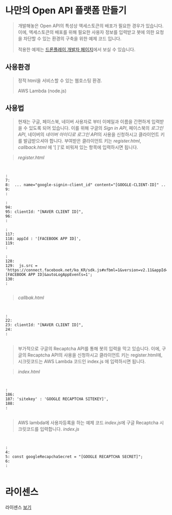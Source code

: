 
나만의 Open API 플랫폼 만들기
=============================


> 개발해놓은 Open API의 특성상 액세스토큰의 배포가 필요한 경우가 있습니다.
> 이에, 엑세스토큰의 배포를 위해 필요한 사용자 정보를 입력받고 봇에 의한 요청을 차단할 수 있는
> 환경의 구축을 위한 예제 코드 입니다.
>
> 적용한 예제는 [드론플레이 개발자 페이지](http://dev.droneplay.io/dev/register/index.html#downlod)에서 보실 수 있습니다.


## 사용환경
> 정적 html을 서비스할 수 있는 웹호스팅 환경.
>
> AWS Lambda (node.js) 

## 사용법
> 현재는 구글, 페이스북, 네이버 사용자로 부터 이메일과 이름을 간편하게 입력받을 수 있도록 되어 있습니다.
> 이를 위해 구글의 *Sign in API*, 페이스북의 *로그인 API*, 네이버의 *네이버 아이디로 로그인 API*의 사용을 신청하시고
> 클라이언트 키를 발급받으셔야 합니다.
> 부여받은 클라이언트 키는 *register.html*, *callback.html* 에 '[ ]'로 비워져 있는 항목에 입력하시면 됩니다.

> *register.html*
<pre><code>

:
7:
8:  ... name="google-signin-client_id" content="[GOOGLE-CLIENT-ID]" ..
9:
:

:
94:
95: clientId: "[NAVER CLIENT ID]",
96:
:

:
117:
118: appId : '[FACEBOOK APP ID]',
119:
:

:
128:
129:  js.src = 'https://connect.facebook.net/ko_KR/sdk.js#xfbml=1&version=v2.11&appId=[FACEBOOK APP ID]&autoLogAppEvents=1';
130:
:

</code></pre>


> *callbak.html*
<pre><code>

:
22:
23:	clientId: "[NAVER CLIENT ID]",
24:
:

</code></pre>

> 부가적으로 구글의 Recaptcha API를 통해 봇의 입력을 막고 있습니다. 이에, 구글의 Recaptcha API의 사용을 신청하시고
> 클라이언트 키는 register.html에, 시크릿코드는 AWS Lambda 코드인 index.js 에 입력하시면 됩니다.


> *index.html*
<pre><code>

:
186:
187: 'sitekey' : 'GOOGLE RECAPTCHA SITEKEY]',
188:
:

</code></pre>


> AWS lambda에 사용자등록을 하는 예제 코드 *index.js*에 구글 Recaptcha 시크릿코드를 입력합니다.
> *index.js*

<pre><code>

:
4:
5: const googleRecapchaSecret = "[GOOGLE RECAPTCHA SECRET]";
6:
:

</code></pre>


# 라이센스
라이센스 [보기](LICENSE)



